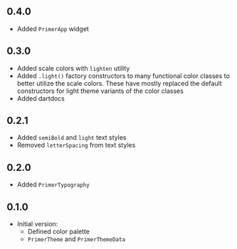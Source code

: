 ## 0.4.0
* Added `PrimerApp` widget

## 0.3.0
* Added scale colors with `lighten` utility
* Added `.light()` factory constructors to many functional
color classes to better utilize the scale colors. These have mostly
replaced the default constructors for light theme variants of the 
color classes
* Added dartdocs

## 0.2.1
* Added `semiBold` and `light` text styles
* Removed `letterSpacing` from text styles

## 0.2.0
* Added `PrimerTypography`

## 0.1.0

* Initial version:
  * Defined color palette
  * `PrimerTheme` and `PrimerThemeData`
